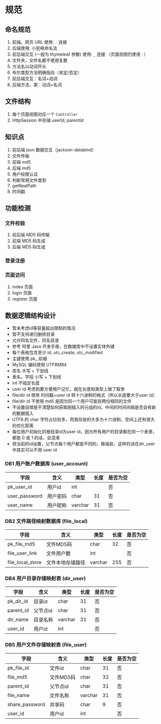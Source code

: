 # 规范

## 命名规范

1. 前端，网页 URL 使用: `-` 连接
2. 后端使用: 小驼峰命名法
3. 前后端交互 (一般为 thymeleaf 参数) 使用: `_` 连接 （页面视图仍使用 `-`）
4. 文件夹，文件名都不使用复数
5. 方法名以动词开头
6. 布尔类型方法明确指向（肯定/否定）
7. 前后端交互：名词+动词
8. 后端方法，类：动词+名词

## 文件结构

1. 每个页面视图对应一个 `Controller`
2. HttpSession 中存储 userId, parentId

## 知识点

1. 前后端 json 数据交互（jackson-databind）
2. 文件传输
3. 前端 md5
4. 后端 md5
5. 用户权限认证
6. 判断常用文件类型
7. getRealPath
8. 时间戳

## 功能检测

### 文件校验

1. 前后端 MD5 码传输
2. 前端 MD5 码生成
3. 后端 MD5 码生成

### 登录注册

### 页面访问

1. index 页面
2. login 页面
3. register 页面

## 数据逻辑结构设计

- 暂未考虑id等容量超出限制的情况
- 暂不支持递归删除目录
- 允许同名文件，同名目录
- 参考 阿里 Java 开发手册，在数据库中不设置实体外键
- 每个表格包含至少 id, utc_create, utc_modified
- 主键使用 pk_ 前缀
- MySQL 编码使用 UTF8MB4
- 库名 大写 + 下划线
- 表名，字段 小写 + 下划线
- int 不指定长度
- user id 考虑到要方便用户记忆，就在长度和类型上做了取舍
- file/dir id 使用 时间戳+user id 转十六进制的格式（所以长度要大于user id）
- file/dir id 不使用 md5 是因为同一个用户可能存两份相同的文件
- 不设置自增是不清楚如何获取刚插入的元组的id，中间的时间间隔是否会有新的数据插入
- UTF8 的 char 字符占位较多，而我存放的大多为十六进制，空间上还有很大的优化距离
- 每位用户初始化的根目录id为user id，因为所有用户的目录都在同一个表里，都是 0 或 1 的话，会混淆
- 但当前的id设置，父节点每个用户都是不同的，极端些，这样的话在dir_user中其实可以不用 user id

### DB1 用户账户数据库 (user_account)

|字段|含义|类型|长度|是否为空|
|--|--|--|--|--|
|pk_user_id|用户id|int||否|
|user_password|用户密码|char|31|否|
|user_name|用户昵称|varchar|31|否|

### DB2 文件路径映射数据库 (file_local)

|字段|含义|类型|长度|是否为空|
|--|--|--|--|--|
|pk_file_md5|文件MD5码|char|32|否|
|file_user_link|文件用户数|int||否|
|file_local_store|文件本地存储路径|varchar|255|否|

### DB4 用户目录存储映射表 (dir_user)

|字段|含义|类型|长度|是否为空|
|--|--|--|--|--|
|pk_dir_id|目录id|char|31|否|
|parent_id|父节点id|char|31|否|
|dir_name|目录名称|varchar|31|否|
|user_id|用户id|int||否|

### DB5 用户文件存储映射表 (file_user)

|字段|含义|类型|长度|是否为空|
|--|--|--|--|--|
|pk_file_id|文件id|char|31|否|
|file_md5|文件MD5码|char|32|否|
|parent_id|父节点id|char|31|否|
|file_name|文件名称|varchar|31|否|
|share_password|共享码|char|9|否|
|user_id|用户id|int||否|
